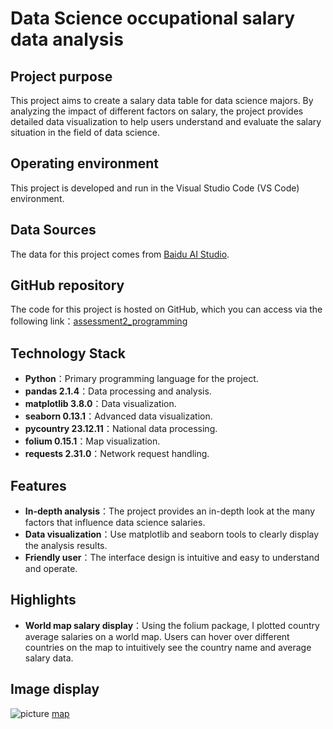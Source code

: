 # Data Science occupational salary data analysis

## Project purpose
This project aims to create a salary data table for data science majors. By analyzing the impact of different factors on salary, the project provides detailed data visualization to help users understand and evaluate the salary situation in the field of data science.

## Operating environment
This project is developed and run in the Visual Studio Code (VS Code) environment.

## Data Sources
The data for this project comes from [Baidu AI Studio](https://aistudio.baidu.com/datasetdetail/214898).

## GitHub repository
The code for this project is hosted on GitHub, which you can access via the following link：[assessment2_programming](https://github.com/Sherryqilin/assessment2_programming.git)

## Technology Stack
- **Python**：Primary programming language for the project.
- **pandas 2.1.4**：Data processing and analysis.
- **matplotlib 3.8.0**：Data visualization.
- **seaborn 0.13.1**：Advanced data visualization.
- **pycountry 23.12.11**：National data processing.
- **folium 0.15.1**：Map visualization.
- **requests 2.31.0**：Network request handling.

## Features
- **In-depth analysis**：The project provides an in-depth look at the many factors that influence data science salaries.
- **Data visualization**：Use matplotlib and seaborn tools to clearly display the analysis results.
- **Friendly user**：The interface design is intuitive and easy to understand and operate.

## Highlights
- **World map salary display**：Using the folium package, I plotted country average salaries on a world map. Users can hover over different countries on the map to intuitively see the country name and average salary data.

## Image display
![picture]([https://github.com/Sherryqilin/assessment2_programming/blob/main/images/picture1.png](https://github.com/Sherryqilin/assessment2_programming/blob/main/picture1.png))
[map]([https://github.com/Sherryqilin/assessment2_programming/blob/main/salarymap.html](https://github.com/Sherryqilin/assessment2_programming/blob/main/salarymap.html)https://github.com/Sherryqilin/assessment2_programming/blob/main/salarymap.html)

